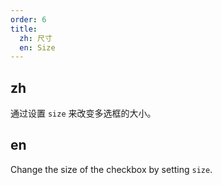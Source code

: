 ```yaml
---
order: 6
title:
  zh: 尺寸
  en: Size
---
```


## zh

通过设置 `size` 来改变多选框的大小。

## en

Change the size of the checkbox by setting `size`.
